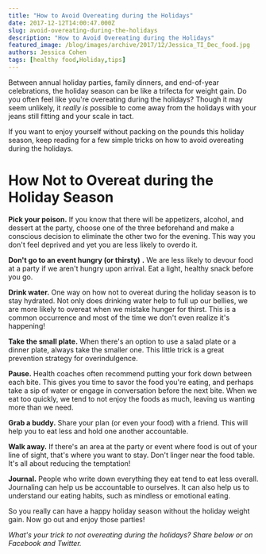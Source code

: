 ```yaml
---
title: "How to Avoid Overeating during the Holidays"
date: 2017-12-12T14:00:47.000Z
slug: avoid-overeating-during-the-holidays
description: "How to Avoid Overeating during the Holidays"
featured_image: /blog/images/archive/2017/12/Jessica_TI_Dec_food.jpg
authors: Jessica Cohen
tags: [healthy food,Holiday,tips]
---
```


Between annual holiday parties, family dinners, and end-of-year celebrations, the holiday season can be like a trifecta for weight gain. Do you often feel like you're overeating during the holidays? Though it may seem unlikely, it _really_ _is_ possible to come away from the holidays with your jeans still fitting and your scale in tact.

If you want to enjoy yourself without packing on the pounds this holiday season, keep reading for a few simple tricks on how to avoid overeating during the holidays.

# How Not to Overeat during the Holiday Season

**Pick your poison.** If you know that there will be appetizers, alcohol, and dessert at the party, choose one of the three beforehand and make a conscious decision to eliminate the other two for the evening. This way you don't feel deprived and yet you are less likely to overdo it.

**Don't go to an event hungry (or thirsty)** **.** We are less likely to devour food at a party if we aren't hungry upon arrival. Eat a light, healthy snack before you go.

**Drink water.** One way on how not to overeat during the holiday season is to stay hydrated. Not only does drinking water help to full up our bellies, we are more likely to overeat when we mistake hunger for thirst. This is a common occurrence and most of the time we don't even realize it's happening!

**Take the small plate.** When there's an option to use a salad plate or a dinner plate, always take the smaller one. This little trick is a great prevention strategy for overindulgence.

**Pause.** Health coaches often recommend putting your fork down between each bite. This gives you time to savor the food you're eating, and perhaps take a sip of water or engage in conversation before the next bite. When we eat too quickly, we tend to not enjoy the foods as much, leaving us wanting more than we need.

**Grab a buddy.** Share your plan (or even your food) with a friend. This will help you to eat less and hold one another accountable.

**Walk away.** If there's an area at the party or event where food is out of your line of sight, that's where you want to stay. Don't linger near the food table. It's all about reducing the temptation!

**Journal.** People who write down everything they eat tend to eat less overall. Journaling can help us be accountable to ourselves. It can also help us to understand our eating habits, such as mindless or emotional eating.

So you really can have a happy holiday season without the holiday weight gain. Now go out and enjoy those parties!

_What's your trick to not overeating during the holidays? Share below or on Facebook and Twitter._